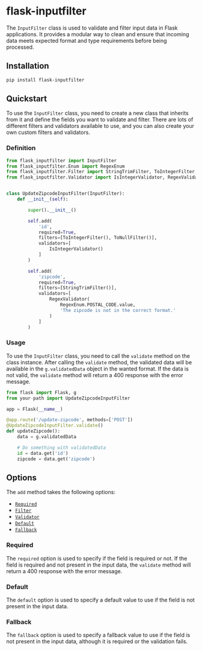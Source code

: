 # flask-inputfilter

The `InputFilter` class is used to validate and filter input data in Flask applications.
It provides a modular way to clean and ensure that incoming data meets expected format and type requirements before being processed.

## Installation

```bash
pip install flask-inputfilter
```

## Quickstart

To use the `InputFilter` class, you need to create a new class that inherits from it and define the fields you want to validate and filter.
There are lots of different filters and validators available to use, and you can also create your own custom filters and validators.

### Definition

```python
from flask_inputfilter import InputFilter
from flask_inputfilter.Enum import RegexEnum
from flask_inputfilter.Filter import StringTrimFilter, ToIntegerFilter, ToNullFilter
from flask_inputfilter.Validator import IsIntegerValidator, RegexValidator 


class UpdateZipcodeInputFilter(InputFilter):
    def __init__(self):

        super().__init__()

        self.add(
            'id',
            required=True,
            filters=[ToIntegerFilter(), ToNullFilter()],
            validators=[
                IsIntegerValidator()
            ]
        )

        self.add(
            'zipcode',
            required=True,
            filters=[StringTrimFilter()],
            validators=[
                RegexValidator(
                    RegexEnum.POSTAL_CODE.value,
                    'The zipcode is not in the correct format.'
                )
            ]
        )
```

### Usage

To use the `InputFilter` class, you need to call the `validate` method on the class instance.
After calling the `validate` method, the validated data will be available in the `g.validatedData` object in the wanted format.
If the data is not valid, the `validate` method will return a 400 response with the error message.

```python
from flask import Flask, g
from your-path import UpdateZipcodeInputFilter

app = Flask(__name__)

@app.route('/update-zipcode', methods=['POST'])
@UpdateZipcodeInputFilter.validate()
def updateZipcode():
    data = g.validatedData

    # Do something with validatedData
    id = data.get('id')
    zipcode = data.get('zipcode')
```

## Options

The `add` method takes the following options:

- [`Required`](#required)
- [`Filter`](src/flask_inputfilter/Filter/README.md)
- [`Validator`](src/flask_inputfilter/Validator/README.md)
- [`Default`](#default)
- [`Fallback`](#fallback)

### Required

The `required` option is used to specify if the field is required or not.
If the field is required and not present in the input data, the `validate` method will return a 400 response with the error message.

### Default

The `default` option is used to specify a default value to use if the field is not present in the input data.

### Fallback

The `fallback` option is used to specify a fallback value to use if the field is not present in the input data, although it is required or the validation fails.

